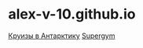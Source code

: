 # alex-v-10.github.io

[Круизы в Антарктику](https://alex-v-10.github.io/kruizy-v-antarktiku/)
[Supergym](https://alex-v-10.github.io/supergym/)
